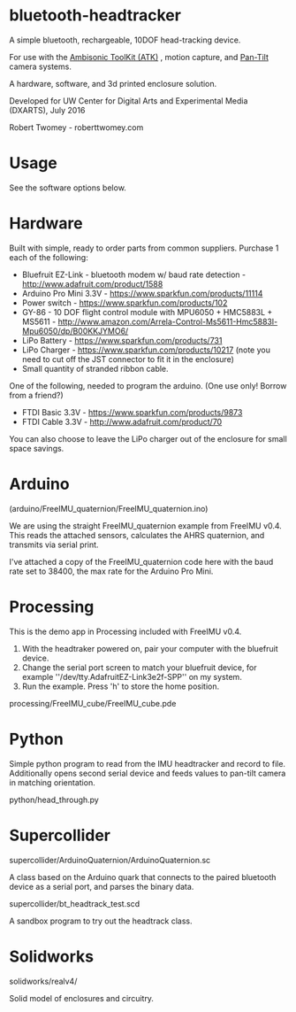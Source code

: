 # bluetooth-headtracker

A simple bluetooth, rechargeable, 10DOF head-tracking device.

For use with the [Ambisonic ToolKit (ATK)](http://www.ambisonictoolkit.net/wiki/tiki-index.php) , motion capture, and [Pan-Tilt](http://wiki.roberttwomey.com/Pan-Tilt) camera systems. 

A hardware, software, and 3d printed enclosure solution.

Developed for UW Center for Digital Arts and Experimental Media (DXARTS), July 2016

Robert Twomey - roberttwomey.com

# Usage

See the software options below. 

# Hardware
Built with simple, ready to order parts from common suppliers. Purchase 1 each of the following:
* Bluefruit EZ-Link - bluetooth modem w/ baud rate detection - http://www.adafruit.com/product/1588
* Arduino Pro Mini 3.3V - https://www.sparkfun.com/products/11114
* Power switch - https://www.sparkfun.com/products/102
* GY-86 - 10 DOF flight control module with MPU6050 + HMC5883L + MS5611 - http://www.amazon.com/Arrela-Control-Ms5611-Hmc5883l-Mpu6050/dp/B00KKJYMO6/
* LiPo Battery - https://www.sparkfun.com/products/731
* LiPo Charger - https://www.sparkfun.com/products/10217 (note you need to cut off the JST connector to fit it in the enclosure)
* Small quantity of stranded ribbon cable.

One of the following, needed to program the arduino. (One use only! Borrow from a friend?)
* FTDI Basic 3.3V - https://www.sparkfun.com/products/9873
* FTDI Cable 3.3V - http://www.adafruit.com/product/70

You can also choose to leave the LiPo charger out of the enclosure for small space savings.

# Arduino

(arduino/FreeIMU_quaternion/FreeIMU_quaternion.ino)

We are using the straight FreeIMU_quaternion example from FreeIMU v0.4. This reads the attached sensors, calculates the AHRS quaternion, and transmits via serial print.

I've attached a copy of the FreeIMU_quaternion code here with the baud rate set to 38400, the max rate for the Arduino Pro Mini. 


# Processing

This is the demo app in Processing included with FreeIMU v0.4.

1. With the headtraker powered on, pair your computer with the bluefruit device.
2. Change the serial port screen to match your bluefruit device, for example ''/dev/tty.AdafruitEZ-Link3e2f-SPP'' on my system.
3. Run the example. Press 'h' to store the home position.

processing/FreeIMU_cube/FreeIMU_cube.pde

# Python
Simple python program to read from the IMU headtracker and record to file. Additionally opens second serial device and feeds values to pan-tilt camera in matching orientation. 

python/head_through.py

# Supercollider

supercollider/ArduinoQuaternion/ArduinoQuaternion.sc

A class based on the Arduino quark that connects to the paired bluetooth device as a serial port, and parses the binary data.

supercollider/bt_headtrack_test.scd

A sandbox program to try out the headtrack class.

# Solidworks

solidworks/realv4/

Solid model of enclosures and circuitry.
